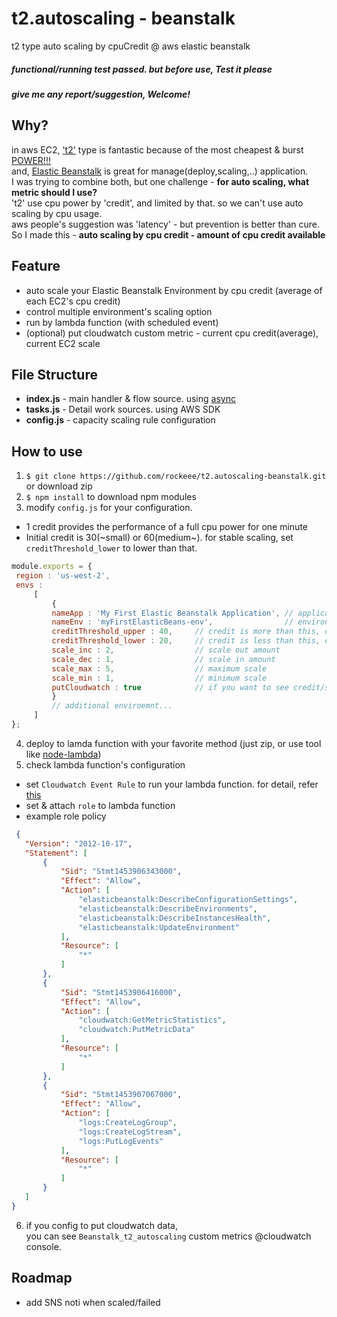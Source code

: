 # t2.autoscaling - beanstalk
t2 type auto scaling by cpuCredit @ aws elastic beanstalk

##### functional/running test passed. but before use, Test it please
##### give me any report/suggestion, Welcome!

## Why?
 in aws EC2, ['t2'](https://aws.amazon.com/ec2/instance-types/t2/) type is fantastic because of the most cheapest & burst [POWER!!!](https://media.licdn.com/mpr/mpr/p/8/005/071/1ad/3bbdcc4.jpg) <br />
 and, [Elastic Beanstalk](https://aws.amazon.com/elasticbeanstalk/) is great for manage(deploy,scaling,..) application. <br />
 I was trying to combine both, but one challenge - **for auto scaling, what metric should I use?** <br />
 't2' use cpu power by 'credit', and limited by that. so we can't use auto scaling by cpu usage. <br />
 aws people's suggestion was 'latency' - but prevention is better than cure. <br />
 So I made this - **auto scaling by cpu credit - amount of cpu credit available**

## Feature
* auto scale your Elastic Beanstalk Environment by cpu credit (average of each EC2's cpu credit)
* control multiple environment's scaling option
* run by lambda function (with scheduled event)
* (optional) put cloudwatch custom metric - current cpu credit(average), current EC2 scale

## File Structure
* **index.js** - main handler & flow source. using [async](https://github.com/caolan/async)
* **tasks.js** - Detail work sources. using AWS SDK
* **config.js** - capacity scaling rule configuration

## How to use
1. `$ git clone https://github.com/rockeee/t2.autoscaling-beanstalk.git` or download zip
2. `$ npm install` to download npm modules
3. modify `config.js` for your configuration.
  * 1 credit provides the performance of a full cpu power for one minute
  * Initial credit is 30(~small) or 60(medium~). for stable scaling, set `creditThreshold_lower` to lower than that.
   ```js
  module.exports = {
    region : 'us-west-2',
    envs :
        [
            {
            nameApp : 'My First Elastic Beanstalk Application', // application name
            nameEnv : 'myFirstElasticBeans-env',                // environment name
            creditThreshold_upper : 40,     // credit is more than this, do scale in
            creditThreshold_lower : 20,     // credit is less than this, do scale out
            scale_inc : 2,                  // scale out amount
            scale_dec : 1,                  // scale in amount
            scale_max : 5,                  // maximum scale
            scale_min : 1,                  // minimum scale
            putCloudwatch : true            // if you want to see credit/scale info, set ture
            }
            // additional enviroemnt...
        ]
  };
```
4. deploy to lamda function with your favorite method (just zip, or use tool like [node-lambda](https://www.npmjs.com/package/node-lambda))
5. check lambda function's configuration
  * set `Cloudwatch Event Rule` to run your lambda function. for detail, refer [this](https://aws.amazon.com/blogs/aws/new-cloudwatch-events-track-and-respond-to-changes-to-your-aws-resources/)
  * set & attach `role` to lambda function
  * example role policy
   ```json
    {
      "Version": "2012-10-17",
      "Statement": [
          {
              "Sid": "Stmt1453906343000",
              "Effect": "Allow",
              "Action": [
                  "elasticbeanstalk:DescribeConfigurationSettings",
                  "elasticbeanstalk:DescribeEnvironments",
                  "elasticbeanstalk:DescribeInstancesHealth",
                  "elasticbeanstalk:UpdateEnvironment"
              ],
              "Resource": [
                  "*"
              ]
          },
          {
              "Sid": "Stmt1453906416000",
              "Effect": "Allow",
              "Action": [
                  "cloudwatch:GetMetricStatistics",
                  "cloudwatch:PutMetricData"
              ],
              "Resource": [
                  "*"
              ]
          },
          {
              "Sid": "Stmt1453907067000",
              "Effect": "Allow",
              "Action": [
                  "logs:CreateLogGroup",
                  "logs:CreateLogStream",
                  "logs:PutLogEvents"
              ],
              "Resource": [
                  "*"
              ]
          }
      ]
}
```
6. if you config to put cloudwatch data,<br />you can see `Beanstalk_t2_autoscaling` custom metrics @cloudwatch console.

## Roadmap
* add SNS noti when scaled/failed
